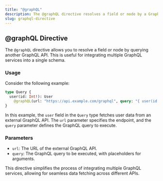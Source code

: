 ```yaml
---
title: "@graphQL"
description: The @graphQL directive resolves a field or node by a GraphQL API.
slug: graphql-directive
---
```


## @graphQL Directive

The `@graphQL` directive allows you to resolve a field or node by querying another GraphQL API. This is useful for integrating multiple GraphQL services into a single schema.

### Usage

Consider the following example:

```graphql
type Query {
  user(id: Int!): User
    @graphQL(url: "https://api.example.com/graphql", query: "{ user(id: {{.args.id}}) { id name email } }")
}
```

In this example, the `user` field in the `Query` type fetches user data from an external GraphQL API. The `url` parameter specifies the endpoint, and the `query` parameter defines the GraphQL query to execute.

### Parameters

- `url`: The URL of the external GraphQL API.
- `query`: The GraphQL query to be executed, with placeholders for arguments.

This directive simplifies the process of integrating multiple GraphQL services, allowing for seamless data fetching across different APIs.

